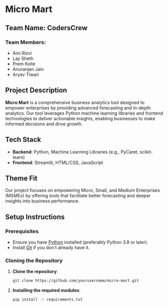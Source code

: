 # Micro Mart

## Team Name: CodersCrew

### Team Members:
- Aini Rizvi
- Lay Sheth
- Prem Kolte
- Anuranjan Jain
- Aryav Tiwari

## Project Description
**Micro Mart** is a comprehensive business analytics tool designed to empower enterprises by providing advanced forecasting and in-depth analytics. Our tool leverages Python machine learning libraries and frontend technologies to deliver actionable insights, enabling businesses to make informed decisions and drive growth.

## Tech Stack
- **Backend**: Python, Machine Learning Libraries (e.g., PyCaret, scikit-learn)
- **Frontend**: Streamlit, HTML/CSS, JavaScript

## Theme Fit
Our project focuses on empowering Micro, Small, and Medium Enterprises (MSMEs) by offering tools that facilitate better forecasting and deeper insights into business performance. 

## Setup Instructions

### Prerequisites
- Ensure you have [Python](https://www.python.org/downloads/) installed (preferably Python 3.8 or later).
- Install [Git](https://git-scm.com/book/en/v2/Getting-Started-Installing-Git) if you don't already have it.

### Cloning the Repository
1. **Clone the repository**:
   ```bash
   git clone https://github.com/yourusername/micro-mart.git

2. **Installing the required modules**:
   ```bash
   pip install -r requirements.txt